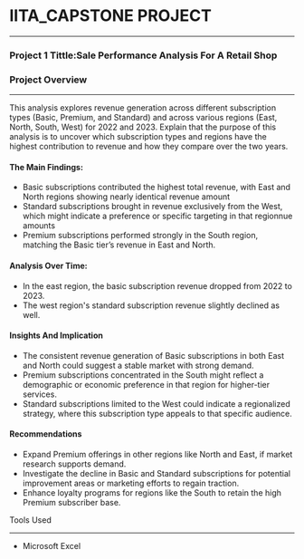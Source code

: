 # lITA_CAPSTONE PROJECT
___

### Project 1 Tittle:Sale Performance Analysis For A Retail Shop

### Project Overview
___

This analysis explores revenue generation across different subscription types
(Basic, Premium, and Standard) and across various regions (East, North, South, West) for 2022 and 2023. Explain that the purpose of
this analysis is to uncover which subscription types and regions have the highest contribution to revenue and how they compare over the two years.

#### The Main Findings:
- Basic subscriptions contributed the highest total revenue, with East and North regions showing nearly identical revenue amount
- Standard subscriptions brought in revenue exclusively from the West, which might indicate a preference or specific targeting in that regionnue amounts
- Premium subscriptions performed strongly in the South region, matching the Basic tier’s revenue in East and North.
  
#### Analysis Over Time:
- In the east region, the basic subscription revenue dropped from 2022 to 2023.
- The west region's standard subscription revenue slightly declined as well. 

#### Insights And Implication
- The consistent revenue generation of Basic subscriptions in both East and North could suggest a stable market with strong demand.
- Premium subscriptions concentrated in the South might reflect a demographic or economic preference in that region for higher-tier services.
- Standard subscriptions limited to the West could indicate a regionalized strategy, where this subscription type appeals to that specific audience.

#### Recommendations
 - Expand Premium offerings in other regions like North and East, if market research supports demand.
 - Investigate the decline in Basic and Standard subscriptions for potential improvement areas or marketing efforts to regain traction.
 - Enhance loyalty programs for regions like the South to retain the high Premium subscriber base.

 
Tools Used
___

- Microsoft Excel
